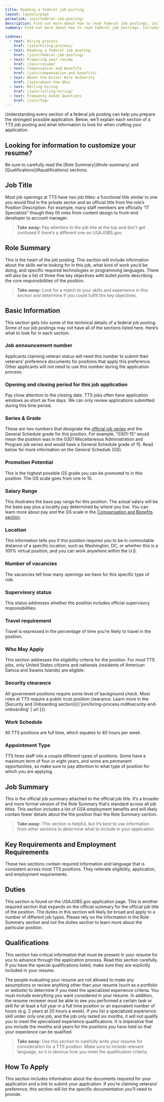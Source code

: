 ```yaml
---
title: Reading a federal job posting
layout: layouts/page
permalink: join/federal-job-posting/
description: Find out more about how to read federal job postings, including eligibility, travel, qualifications, and application tips to enhance your resume for TTS roles.
summary: Find out more about how to read federal job postings, including eligibility, travel, qualifications, and application tips to enhance your resume for TTS roles.

sidenav:
  - text: Hiring process
    href: /join/hiring-process/
  - text: Reading a federal job posting
    href: /join/federal-job-posting/
  - text: Preparing your resume
    href: /join/resume/
  - text: Compensation and benefits
    href: /join/compensation-and-benefits/
  - text: About the Direct Hire Authority
    href: /join/about-the-dha/
  - text: Rolling hiring
    href: /join/rolling-hiring/
  - text: Frequenty Asked Questions
    href: /join/faq/
---
```


Understanding every section of a federal job posting can help you prepare the strongest possible application. Below, we’ll explain each section of a TTS job posting and what information to look for when crafting your application.

<aside class="usa-alert usa-alert-info">
  <div class="usa-alert-body">
    <h2 class="usa-alert-heading">Looking for information to customize your resume?</h2>
    <p class="usa-alert-text" markdown="1">
      Be sure to carefully read the [Role Summary](#role-summary) and [Qualifications](#qualifications) sections.
    </p>
  </div>
</aside>

## Job Title

Most job openings at TTS have two job titles: a functional title similar to one you would find in the private sector and an official title from the role’s Position Description. For example, many staff members are officially “IT Specialists” though they fill roles from content design to front-end developer to account manager.

> **Take away:** Pay attention to the job title at the top and don’t get confused if there’s a different one on USAJOBS.gov.

## Role Summary

This is the heart of the job posting. This section will include information about the skills we’re looking for in this job, what kind of work you’d be doing, and specific required technologies or programming languages. There will also be a list of three-five key objectives with bullet points describing the core responsibilities of the position.

> **Take away:** Look for a match to your skills and experience in this section and determine if you could fulfill the key objectives.

## Basic Information

This section gets into some of the technical details of a federal job posting. Some of our job postings may not have all of the sections listed here. Here’s what to look for in each section:

### Job announcement number

Applicants claiming veteran status will need this number to submit their veterans’ preference documents for positions that apply this preference. Other applicants will not need to use this number during the application process.

### Opening and closing period for this job application

Pay close attention to the closing date. TTS jobs often have application windows as short as five days. We can only review applications submitted during this time period.

### Series & Grade

These are two numbers that designate the [official job series](https://www.opm.gov/policy-data-oversight/classification-qualifications/classifying-general-schedule-positions/) and the General Schedule grade for this position. For example, “0301-15” would mean the position was in the 0301 Miscellaneous Administration and Program job series and would have a General Schedule grade of 15. Read below for more information on the General Schedule (GS).

### Promotion Potential

This is the highest possible GS grade you can be promoted to in this position. The GS scale goes from one to 15.

### Salary Range

This illustrates the base pay range for this position. The actual salary will be the base pay plus a locality pay determined by where you live. You can learn more about pay and the GS scale in the [Compensation and Benefits section](https://join.tts.gsa.gov/compensation-and-benefits/).

### Location

This information tells you if this position requires you to be in commutable distance of a specific location, such as Washington, DC, or whether this is a 100% virtual position, and you can work anywhere within the U.S.

### Number of vacancies

The vacancies tell how many openings we have for this specific type of role.

### Supervisory status

This status addresses whether the position includes official supervisory responsibilities.

### Travel requirement

Travel is expressed in the percentage of time you’re likely to travel in the position.

### Who May Apply

This section addresses the eligibility criteria for the position. For most TTS jobs, only United States citizens and nationals (residents of American Samoa and Swains Islands) are eligible.

### Security clearance

All government positions require some level of background check. Most roles at TTS require a public trust position clearance. Learn more in the [Security and Onboarding section]({{'join/hiring-process.md#security-and-onboarding' | url }}).

### Work Schedule

All TTS positions are full time, which equates to 40 hours per week.

### Appointment Type

TTS hires staff into a couple different types of positions. Some have a maximum term of four or eight years, and some are permanent opportunities, so make sure to pay attention to what type of position for which you are applying.

## Job Summary

This is the official job summary attached to the official job title. It’s a broader and more formal version of the Role Summary that’s standard across all job titles. This section includes a list of GSA employment benefits and will likely contain fewer details about the the position than the Role Summary section.

> **Take away:** This section is helpful, but it’s best to use information from other sections to determine what to include in your application.

## Key Requirements and Employment Requirements

These two sections contain required information and language that is consistent across most TTS positions. They reiterate eligibility, application, and employment requirements.

## Duties

This section is found on the USAJOBS.gov application page. This is another required section that expands on the official summary for the official job title of the position. The duties in this section will likely be broad and apply to a number of different job types. Please rely on the information in the Role Summary section and not the duties section to learn more about the particular position.

## Qualifications

This section has critical information that must be present in your resume for you to advance through the application process. Read this section carefully. If you have the special qualifications listed, make sure they are explicitly included in your resume.

The people evaluating your resume are not allowed to make any assumptions or review anything other than your resume (such as a portfolio or website) to determine if you meet the specialized experience criteria. You must include everything you want considered in your resume. In addition, the resume reviewer must be able to see you performed a certain task or skill for at least a full year in a full time position or an equivalent number of hours (e.g. 2 years at 20 hours a week). If you list a specialized experience skill under only one job, and the job only lasted six months, it will not qualify you to meet the specialized experience qualifications. It is imperative that you include the months and years for the positions you have held so that your experience can be qualified.

> **Take away:** Use this section to carefully write your resume for
> consideration for a TTS position. Make sure to include relevant language, so it is obvious how you meet the qualification criteria.

## How To Apply

This section includes information about the documents required for your application and a link to submit your application. If you’re claiming veterans’ preference, this section will list the specific documentation you’ll need to provide.
